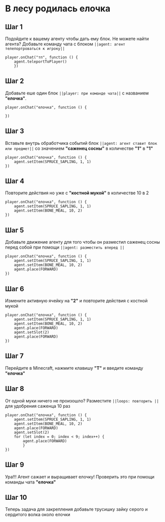 # В лесу родилась елочка

## Шаг 1

Подойдите к вашему агенту чтобы дать ему блок. Не можете найти агента? Добавьте команду чата с блоком ``||agent: агент телепортроваться к игроку||``
```blocks
player.onChat("тп", function () {
    agent.teleportToPlayer()
    })
```
## Шаг 2
Добавьте еше один блок ``||player: при команде чата||``  с названием **"елочка"**.

```blocks
player.onChat("елочка", function () {

})

```
## Шаг 3
Вставьте внутрь обработчика событий блок ``||agent: агент ставит блок или предмет||`` со значением **"саженец сосны"** в количестве **"1"** в **"1"**

```blocks
player.onChat("елочка", function () {
    agent.setItem(SPRUCE_SAPLING, 1, 1)
})

```
## Шаг 4
Повторите действия но уже с **"костной мукой"** в количестве 10 в 2
```blocks
player.onChat("елочка", function () {
    agent.setItem(SPRUCE_SAPLING, 1, 1)
    agent.setItem(BONE_MEAL, 10, 2)
})

```

## Шаг 5
Добавьте движение агенту для того чтобы он разместил саженец сосны перед собой при помощи  ``||agent: разместить вперед || ``
```blocks
player.onChat("елочка", function () {
    agent.setItem(SPRUCE_SAPLING, 1, 1)
    agent.setItem(BONE_MEAL, 10, 2)
    agent.place(FORWARD)
})

```

## Шаг 6
Измените активную ячейку на **"2"** и повторите действия с костной мукой
```blocks
player.onChat("елочка", function () {
    agent.setItem(SPRUCE_SAPLING, 1, 1)
    agent.setItem(BONE_MEAL, 10, 2)
    agent.place(FORWARD)
    agent.setSlot(2)
    agent.place(FORWARD)
})

```
## Шаг 7
Перейдите в Minecraft, нажмите клавишу **"T"** и введите команду **"елочка"**

## Шаг 8
От одной муки ничего не произошло? Разместите  ``||loops: повторить || `` для удобрения саженца 10 раз
```blocks
player.onChat("елочка", function () {
    agent.setItem(SPRUCE_SAPLING, 1, 1)
    agent.setItem(BONE_MEAL, 10, 2)
    agent.place(FORWARD)
    agent.setSlot(2)
    for (let index = 0; index < 9; index++) {
        agent.place(FORWARD)
        }
})

```
## Шаг 9
Ура!!! Агент сажает и выращивает елочку! Проверить это при помощи команды чата **"елочка"**
## Шаг 10
Теперь задача для закрепления добавьте трусишку зайку серого и сердитого волка около елочки